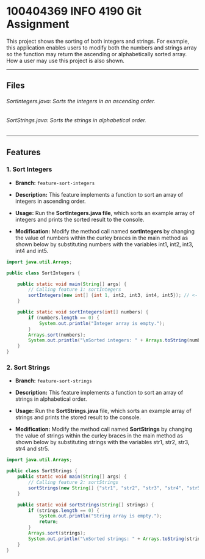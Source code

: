 # 100404369 INFO 4190 Git Assignment

<p>This project shows the sorting of both integers and strings. For example, this application enables users to modify both the numbers and strings array so the function may return the ascending or alphabetically sorted array. How a user may use this project is also shown.</p>

***

## Files

###### SortIntegers.java: Sorts the integers in an ascending order.
###### SortStrings.java: Sorts the strings in alphabetical order.

***

## Features

### 1. Sort Integers

- <b>Branch:</b> `feature-sort-integers`
- <p><b>Description:</b> This feature implements a function to sort an array of integers in ascending order.</p>
- <p><b>Usage:</b> Run the <b>SortIntegers.java file</b>, which sorts an example array of integers and prints the sorted result to the console.</p>
- <p><b>Modification:</b> Modify the method call named <b>sortIntegers</b> by changing the value of numbers within the curley braces in the main method as shown below by substituting numbers with the variables int1, int2, int3, int4 and int5.</p>

```java
import java.util.Arrays;

public class SortIntegers {

    public static void main(String[] args) {
        // Calling feature 1: sortIntegers
        sortIntegers(new int[] {int 1, int2, int3, int4, int5}); // <- Substitute integers here
    }

    public static void sortIntegers(int[] numbers) {
        if (numbers.length == 0) {
            System.out.println("Integer array is empty.");
        }
        Arrays.sort(numbers);
        System.out.println("\nSorted integers: " + Arrays.toString(numbers) + "\n");
    }
}
```

### 2. Sort Strings

- <b>Branch:</b> `feature-sort-strings`
- <p><b>Description:</b> This feature implements a function to sort an array of strings in alphabetical order.</p>
- <p><b>Usage:</b> Run the <b>SortStrings.java</b> file, which sorts an example array of strings and prints the stored result to the console.</p>
- <p><b>Modification:</b> Modify the method call named <b>SortStrings</b> by changing the value of strings within the curley braces in the main method as shown below by substituting strings with the variables str1, str2, str3, str4 and str5.</p>

```java
import java.util.Arrays;

public class SortStrings {
    public static void main(String[] args) {
        // Calling feature 2: sortStrings
        sortStrings(new String[] {"str1", "str2", "str3", "str4", "str5"}); // <- Substitute strings here
    }

    public static void sortStrings(String[] strings) {
        if (strings.length == 0) {
            System.out.println("String array is empty.");
            return;
        }
        Arrays.sort(strings);
        System.out.println("\nSorted strings: " + Arrays.toString(strings) + "\n");
    }
}
```
